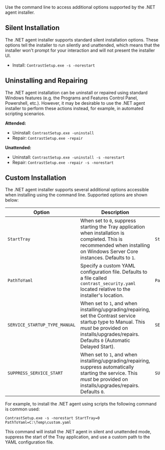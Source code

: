 
<!--
title: "Command Line Options for the .NET Agent Installer"
description: "Use command line options for the Contrast .NET agent installer."
tags: "installation agent .NET windows silent unattended installer"
-->

Use the command line to access additional options supported by the .NET agent installer. 

## Silent Installation

The .NET agent installer supports standard silent installation options. These options tell the installer to run silently and unattended, which means that the installer won't prompt for your interaction and will not present the installer UI.

- Install: `ContrastSetup.exe -s -norestart`

## Uninstalling and Repairing

The .NET agent installation can be uninstall or repaired using standard Windows features (e.g. the Programs and Features Control Panel, Powershell, etc.). However, it may be desirable to use the .NET agent installer to perform these actions instead, for example, in automated scripting scenarios.

**Attended:**
- Uninstall: `ContrastSetup.exe -uninstall`
- Repair: `ContrastSetup.exe -repair`

**Unattended:**
- Uninstall: `ContrastSetup.exe -uninstall -s -norestart`
- Repair: `ContrastSetup.exe -repair -s -norestart`

## Custom Installation

The .NET agent installer supports several additional options accessible when installing using the command line. Supported options are shown below:

| Option | Description | Example |
|--|--|--|
| `StartTray` | When set to `0`, suppress starting the Tray application when installation is completed. This is recommended when installing on Windows Server Core instances. Defaults to `1`. | `StartTray=0` |
| `PathToYaml` | Specify a custom YAML configuration file. Defaults to a file called `contrast_security.yaml` located relative to the installer's location. | `PathToYaml=c:\contrast_security.yaml` |
| `SERVICE_STARTUP_TYPE_MANUAL` | When set to `1`, and when installing/upgrading/repairing, set the Contrast service startup type to Manual. This _must_ be provided on installs/upgrades/repairs. Defaults `0` (Automatic Delayed Start). | `SERVICE_STARTUP_TYPE_MANUAL=1` |
| `SUPPRESS_SERVICE_START` | When set to `1`, and when installing/upgrading/repairing, suppress automatically starting the service. This _must_ be provided on installs/upgrades/repairs. Defaults `0`. | `SUPPRESS_SERVICE_START=1` |

For example, to install the .NET agent using scripts the following command is common used:

`ContrastSetup.exe -s -norestart StartTray=0 PathToYaml=C:\Temp\custom.yaml`

This command will install the .NET agent in silent and unattended mode, suppress the start of the Tray application, and use a custom path to the YAML configuration file.
